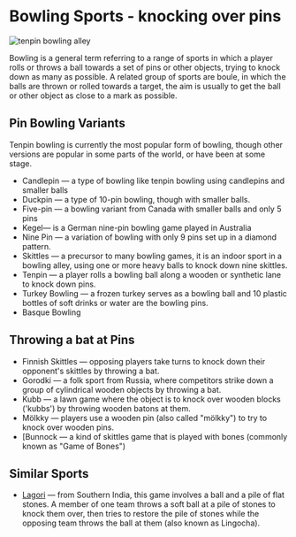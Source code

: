 
# Bowling Sports - knocking over pins

![tenpin bowling alley](https://www.topendsports.com/sport/tenpin/images/bowling-pin-crash-pixabay.jpg)


Bowling is a general term referring to a range of sports in which a player rolls or throws a ball towards a set of pins or other objects, trying to knock down as many as possible. A related group of sports are  boule, in which the balls are thrown or rolled towards a target, the aim is usually to get the ball or other object as close to a mark as possible.


## Pin Bowling Variants

Tenpin bowling is currently the most popular form of bowling, though other versions are popular in some parts of the world, or have been at some stage.

-   Candlepin — a type of bowling like tenpin bowling using candlepins and smaller balls
-   Duckpin — a type of 10-pin bowling, though with smaller balls.
-   Five-pin — a bowling variant from Canada with smaller balls and only 5 pins
-   Kegel— is a German nine-pin bowling game played in Australia
-   Nine Pin — a variation of bowling with only 9 pins set up in a diamond pattern.
-   Skittles  — a precursor to many bowling games, it is an indoor sport in a bowling alley, using one or more heavy balls to knock down nine skittles.
-   Tenpin — a player rolls a bowling ball along a wooden or synthetic lane to knock down pins.
-   Turkey Bowling  — a frozen turkey serves as a bowling ball and 10 plastic bottles of soft drinks or water are the bowling pins.
-   Basque Bowling


## Throwing a bat at Pins

-   Finnish Skittles — opposing players take turns to knock down their opponent's skittles by throwing a bat.
-   Gorodki  — a folk sport from Russia, where competitors strike down a group of cylindrical wooden objects by throwing a bat.
-   Kubb  — a lawn game where the object is to knock over wooden blocks ('kubbs') by throwing wooden batons at them.
-   Mölkky — players use a wooden pin (also called "mölkky") to try to knock over wooden pins.
-  [Bunnock  — a kind of skittles game that is played with bones (commonly known as "Game of Bones")

## Similar Sports

-   [Lagori](https://www.topendsports.com/sport/list/lagori.htm)  — from Southern India, this game involves a ball and a pile of flat stones. A member of one team throws a soft ball at a pile of stones to knock them over, then tries to restore the pile of stones while the opposing team throws the ball at them (also known as Lingocha).




